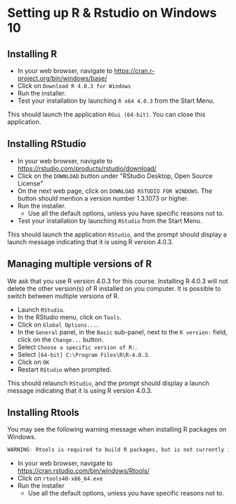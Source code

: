 # Setting up R & Rstudio on Windows 10

## Installing R

- In your web browser, navigate to <https://cran.r-project.org/bin/windows/base/>
- Click on `Download R 4.0.3 for Windows`
- Run the installer.
- Test your installation by launching `R x64 4.0.3` from the Start Menu.

This should launch the application `RGui (64-bit)`.
You can close this application.

## Installing RStudio

- In your web browser, navigate to <https://rstudio.com/products/rstudio/download/>
- Click on the `DOWNLOAD` button under "RStudio Desktop, Open Source License"
- On the next web page, click on `DOWNLOAD RSTUDIO FOR WINDOWS`.
  The button should mention a version number 1.3.1073 or higher.
- Run the installer.
  + Use all the default options, unless you have specific reasons not to.
- Test your installation by launching `RStudio` from the Start Menu.

This should launch the application `RStudio`, and the prompt should display a launch message indicating that it is using R version 4.0.3.

## Managing multiple versions of R

We ask that you use R version 4.0.3 for this course.
Installing R 4.0.3 will not delete the other version(s) of R installed on you computer.
It is possible to switch between multiple versions of R.

- Launch `RStudio`.
- In the RStudio menu, click on `Tools`.
- Click on `Global Options...`.
- In the `General` panel, in the `Basic` sub-panel, next to the `R version:` field, click on the `Change...` button.
- Select `Choose a specific version of R:`.
- Select `[64-bit] C:\Program Files\R\R-4.0.3`.
- Click on `OK`
- Restart `RStudio` when prompted.

This should relaunch `RStudio`, and the prompt should display a launch message indicating that it is using R version 4.0.3.

## Installing Rtools

You may see the following warning message when installing R packages on Windows.

```r
WARNING: Rtools is required to build R packages, but is not currently installed.
```

- In your web browser, navigate to <https://cran.rstudio.com/bin/windows/Rtools/>
- Click on `rtools40-x86_64.exe`
- Run the installer
  + Use all the default options, unless you have specific reasons not to.
